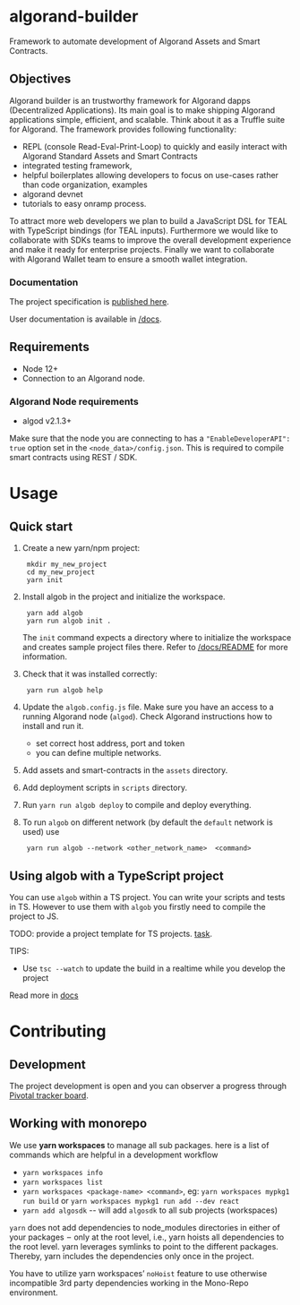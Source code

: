 # algorand-builder
Framework to automate development of Algorand Assets and Smart Contracts.

## Objectives

Algorand builder is an trustworthy framework for Algorand dapps (Decentralized Applications). Its main goal is to make shipping Algorand applications simple, efficient, and scalable. Think about it as a Truffle suite for Algorand. The framework provides following functionality:

+ REPL (console Read-Eval-Print-Loop) to quickly and easily interact with Algorand Standard Assets and Smart Contracts
+ integrated testing framework,
+ helpful boilerplates allowing developers to focus on use-cases rather than code organization, examples
+ algorand devnet
+ tutorials to easy onramp process.

To attract more web developers we plan to build a JavaScript DSL for TEAL with TypeScript bindings (for TEAL inputs). Furthermore we would like to collaborate with SDKs teams to improve the overall development experience and make it ready for enterprise projects. Finally we want to collaborate with Algorand Wallet team to ensure a smooth wallet integration.


### Documentation

The project specification is [published here](https://paper.dropbox.com/published/Algorand-builder-specs--A6Fraxi5VtKhHYbWkTjHfgWyBw-c4ycJtlcmEaRIbptAPqNYS6).

User documentation is available in [/docs](docs/README.md).

## Requirements

+ Node 12+
+ Connection to an Algorand node.


### Algorand Node requirements

+ algod v2.1.3+

Make sure that the node you are connecting to has a `"EnableDeveloperAPI": true` option set in the `<node_data>/config.json`. This is required to compile smart contracts using REST / SDK.

# Usage



## Quick start

1. Create a new yarn/npm project:

        mkdir my_new_project
        cd my_new_project
        yarn init

1. Install algob in the project and initialize the workspace.

        yarn add algob
        yarn run algob init .

    The `init` command expects a directory where to initialize the workspace and creates sample project files there. Refer to [/docs/README](docs/README.md) for more information.

1. Check that it was installed correctly:

        yarn run algob help

1. Update the `algob.config.js` file. Make sure you have an access to a running Algorand node (`algod`). Check Algorand instructions how to install and run it.
    * set correct host address, port and token
    * you can define multiple networks.

1. Add assets and smart-contracts in the `assets` directory.
1. Add deployment scripts in `scripts` directory.
1. Run `yarn run algob deploy` to compile and deploy everything.
1. To run `algob` on different network (by default the `default` network is used) use

        yarn run algob --network <other_network_name>  <command>


## Using algob with a TypeScript project

You can use `algob` within a TS project. You can write your scripts and tests in TS. However to use them with `algob` you firstly need to compile the project to JS.

TODO: provide a project template for TS projects. [task](https://www.pivotaltracker.com/n/projects/2452320).

TIPS:

+ Use `tsc --watch` to update the build in a realtime while you develop the project

Read more in [docs](docs/README.md)

# Contributing

## Development

The project development is open and you can observer a progress through [Pivotal tracker board](https://www.pivotaltracker.com/n/projects/2452320).

## Working with monorepo

We use **yarn workspaces** to manage all sub packages. here is a list of commands which are helpful in a development workflow

* `yarn workspaces info`
* `yarn workspaces list`
* `yarn workspaces <package-name> <command>`, eg: `yarn workspaces mypkg1 run build` or  `yarn workspaces mypkg1 run add --dev react`
* `yarn add algosdk` -- will add `algosdk` to all sub projects (workspaces)

`yarn` does not add dependencies to node_modules directories in either of your packages  –  only at the root level, i.e., yarn hoists all dependencies to the root level. yarn leverages symlinks to point to the different packages. Thereby, yarn includes the dependencies only once in the project.

You have to utilize yarn workspaces’ `noHoist` feature to use otherwise incompatible 3rd party dependencies working in the Mono-Repo environment.
